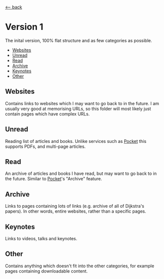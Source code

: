 <title>Bookmarking v1</title>

[\<-- back](../)

# Version 1

The inital version, 100% flat structure and as few categories as possible.

- [Websites](#websites)
- [Unread](#unread)
- [Read](#read)
- [Archive](#archive)
- [Keynotes](#keynotes)
- [Other](#other)

## Websites

Contains links to websites which I may want to go back to in the future. I am
usually very good at memorising URLs, so this folder will most likely just
contain pages which have complex URLs.

## Unread

Reading list of articles and books. Unlike services such as
[Pocket](https://getpocket.com/) this supports PDFs, and multi-page articles.

## Read

An archive of articles and books I have read, but may want to go back to in the
future. Similar to [Pocket](https://getpocket.com/)'s "Archive" feature.

## Archive

Links to pages containing lots of links (e.g. archive of all of Dijkstra's
papers). In other words, entire websites, rather than a specific pages.

## Keynotes

Links to videos, talks and keynotes.

## Other

Contains anything which doesn't fit into the other categories, for example
pages containing downloadable content.
